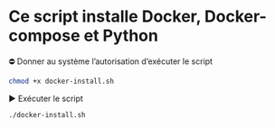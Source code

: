 # Ce script installe Docker, Docker-compose et Python

⛔ Donner au système l’autorisation d’exécuter le script
```bash
chmod +x docker-install.sh
```
▶️ Exécuter le script 
```bash
./docker-install.sh
```
